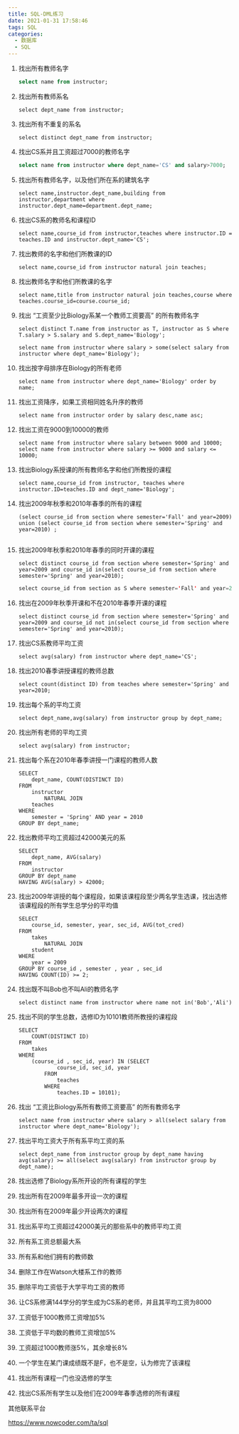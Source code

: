 ```yaml
---
title: SQL-DML练习
date: 2021-01-31 17:58:46
tags: SQL
categories:
  - 数据库
  - SQL
---
```




1. 找出所有教师名字

   ```sql
   select name from instructor;
   ```

   

2. 找出所有教师系名

   ```
   select dept_name from instructor;
   ```

   

3. 找出所有不重复的系名

   ```
   select distinct dept_name from instructor;
   ```

   

4. 找出CS系并且工资超过7000的教师名字

   ```sql
   select name from instructor where dept_name='CS' and salary>7000;
   ```

   

5. 找出所有教师名字，以及他们所在系的建筑名字

   ```mysql
   select name,instructor.dept_name,building from instructor,department where instructor.dept_name=department.dept_name;
   
   ```

   

6. 找出CS系的教师名和课程ID

   ```mysql
   select name,course_id from instructor,teaches where instructor.ID = teaches.ID and instructor.dept_name='CS';
   
   ```

   

7. 找出教师的名字和他们所教课的ID

   ```mysql
   select name,course_id from instructor natural join teaches;
   ```

   

8. 找出教师名字和他们所教课的名字

   ```
   select name,title from instructor natural join teaches,course where teaches.course_id=course.course_id;
   ```

   

9. 找出 “工资至少比Biology系某一个教师工资要高” 的所有教师名字

   ```mysql
   select distinct T.name from instructor as T, instructor as S where T.salary > S.salary and S.dept_name='Biology';
   ```

   ```mysql
   select name from instructor where salary > some(select salary from instructor where dept_name='Biology');
   ```

   

10. 找出按字母排序在Biology的所有老师

    ```mysql
    select name from instructor where dept_name='Biology' order by name;
    ```

    

11. 找出工资降序，如果工资相同姓名升序的教师

    ```
    select name from instructor order by salary desc,name asc;
    ```

    

12. 找出工资在9000到10000的教师

    ```
    select name from instructor where salary between 9000 and 10000;
    select name from instructor where salary >= 9000 and salary <= 10000;
    ```

    

13. 找出Biology系授课的所有教师名字和他们所教授的课程

    ```
    select name,course_id from instructor, teaches where instructor.ID=teaches.ID and dept_name='Biology';
    ```

    

14. 找出2009年秋季和2010年春季的所有的课程

    ```mysql
    (select course_id from section where semester='Fall' and year=2009) union (select course_id from section where semester='Spring' and year=2010) ;
    ```

    ```mysql
    
    ```

15. 找出2009年秋季和2010年春季的同时开课的课程

    ```mysql
    select distinct course_id from section where semester='Spring' and year=2009 and course_id in(select course_id from section where semester='Spring' and year=2010);
    ```

    ```java
    select course_id from section as S where semester='Fall' and year=2009 and exists(select * from section as T where  semester='Spring' and year=2010 and S.course_id=T.course_id);
    ```

    

16. 找出在2009年秋季开课和不在2010年春季开课的课程

    ```mysql
    select distinct course_id from section where semester='Spring' and year=2009 and course_id not in(select course_id from section where semester='Spring' and year=2010);
    ```

    

17. 找出CS系教师平均工资

    ```
    select avg(salary) from instructor where dept_name='CS';
    ```

    

18. 找出2010春季讲授课程的教师总数

    ```
    select count(distinct ID) from teaches where semester='Spring' and year=2010;
    ```

    

19. 找出每个系的平均工资

    ```
    select dept_name,avg(salary) from instructor group by dept_name;
    ```

    

20. 找出所有老师的平均工资

    ```
    select avg(salary) from instructor;
    ```

    

21. 找出每个系在2010年春季讲授一门课程的教师人数

    ```mysql
    SELECT 
        dept_name, COUNT(DISTINCT ID)
    FROM
        instructor
            NATURAL JOIN
        teaches
    WHERE
        semester = 'Spring' AND year = 2010
    GROUP BY dept_name;
    ```

    

22. 找出教师平均工资超过42000美元的系

    ```
    SELECT 
        dept_name, AVG(salary)
    FROM
        instructor
    GROUP BY dept_name
    HAVING AVG(salary) > 42000;
    ```

    

23. 找出2009年讲授的每个课程段，如果该课程段至少两名学生选课，找出选修该课程段的所有学生总学分的平均值

    ```mysql
    SELECT 
        course_id, semester, year, sec_id, AVG(tot_cred)
    FROM
        takes
            NATURAL JOIN
        student
    WHERE
        year = 2009
    GROUP BY course_id , semester , year , sec_id
    HAVING COUNT(ID) >= 2;
    ```

    

24. 找出既不叫Bob也不叫Ali的教师名字

    ```
    select distinct name from instructor where name not in('Bob','Ali') 
    ```

    

25. 找出不同的学生总数，选修ID为10101教师所教授的课程段

    ```mysql
    SELECT 
        COUNT(DISTINCT ID)
    FROM
        takes
    WHERE
        (course_id , sec_id, year) IN (SELECT 
                course_id, sec_id, year
            FROM
                teaches
            WHERE
                teaches.ID = 10101);
    ```

    

26. 找出 “工资比Biology系所有教师工资要高” 的所有教师名字

    ```
    select name from instructor where salary > all(select salary from instructor where dept_name='Biology');
    ```

27. 找出平均工资大于所有系平均工资的系

    ```mysql
    select dept_name from instructor group by dept_name having avg(salary) >= all(select avg(salary) from instructor group by dept_name);
    ```

    

28. 找出选修了Biology系所开设的所有课程的学生
    
29. 找出所有在2009年最多开设一次的课程
    
30. 找出所有在2009年最少开设两次的课程
    
31. 找出系平均工资超过42000美元的那些系中的教师平均工资
    
32. 所有系工资总额最大系
    
33. 所有系和他们拥有的教师数
    
34. 删除工作在Watson大楼系工作的教师
    
35. 删除平均工资低于大学平均工资的教师
    
36. 让CS系修满144学分的学生成为CS系的老师，并且其平均工资为8000
    
37. 工资低于1000教师工资增加5%
    
38. 工资低于平均数的教师工资增加5%
    
39. 工资超过1000教师涨5%，其余增长8%
    
40. 一个学生在某门课成绩既不是F，也不是空，认为修完了该课程
    
41. 找出所有课程一门也没选修的学生
    
42. 找出CS系所有学生以及他们在2009年春季选修的所有课程



其他联系平台

https://www.nowcoder.com/ta/sql





